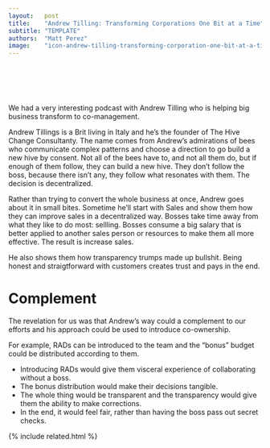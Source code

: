 ```yaml
---
layout:   post
title:    "Andrew Tilling: Transforming Corporations One Bit at a Time"
subtitle: "TEMPLATE"
authors:  "Matt Perez"
image:    "icon-andrew-tilling-transforming-corporation-one-bit-at-a-time.svg"
---
```


<div style="display:none;">
 <p>We had a very interesting podcast with Andrew Tilling who is helping big business transform to co-management. But his approach could be use to introduce co-ownership!</p>
</div>

<h1>&nbsp;</h1>
 <p>We had a very interesting podcast with Andrew Tilling who is helping big business transform to co-management.</p>
 <p>Andrew Tillings is a Brit living in Italy and he&rsquo;s the founder of The Hive Change Consultanty. The name comes from Andrew&rsquo;s admirations of bees who communicate complex patterns and choose a direction to go build a new hive by consent. Not all of the bees have to, and not all them do, but if enough of them follow, they can build a new hive. They don&rsquo;t follow the boss, because there isn&rsquo;t any, they follow what resonates with them. The decision is decentralized.</p>
 <p>Rather than trying to convert the whole business at once, Andrew goes about it in small bites. Sometime he&rsquo;ll start with Sales and show them how they can improve sales in a decentralized way. Bosses take time away from what they like to do most: sellling. Bosses consume a big salary that is better applied to another sales person or resources to make them all more effective. The result is increase sales.</p>
 <p>He also shows them how transparency trumps made up bullshit. Being honest and straigtforward with customers creates trust and pays in the end.</p>

<h1>Complement</h1>
 <p>The revelation for us was that Andrew&rsquo;s way could a complement to our efforts and his approach could be used to introduce co-ownership.</p>
 <p>For example, RADs can be introduced to the team and the &ldquo;bonus&rdquo; budget could be distributed according to them.</p>
  <ul>
   <li>Introducing RADs would give them visceral experience of collaborating without a boss.</li>
   <li>The bonus distribution would make their decisions tangible.</li>
   <li>The whole thing would be transparent and the transparency would give them the ability to make corrections.</li>
   <li>In the end, it would feel fair, rather than having the boss pass out secret checks.</li>
  </ul>

{% include related.html %}
